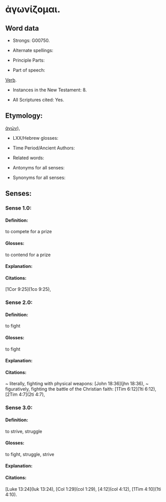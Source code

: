 # ἀγωνίζομαι.

<!-- Status: S2=NeedsReview -->
<!-- Lexica used for edits: BDAG LN FFM BN LSJM MM   -->

## Word data

* Strongs: G00750.

* Alternate spellings:



* Principle Parts: 


* Part of speech: 

[Verb](http://ugg.readthedocs.io/en/latest/verb.html).

* Instances in the New Testament: 8.

* All Scriptures cited: Yes.

## Etymology: 

[ἀγών]()),

* LXX/Hebrew glosses: 


* Time Period/Ancient Authors: 

* Related words: 

* Antonyms for all senses:

* Synonyms for all senses: 


## Senses: 


### Sense  1.0: 

#### Definition: 

to compete for a prize

#### Glosses: 

to contend for a prize

#### Explanation: 

#### Citations: 

[1Cor 9:25](1co 9:25), 

### Sense  2.0: 

#### Definition: 

to fight

#### Glosses: 

to fight 

#### Explanation: 


#### Citations: 

~ literally, fighting with physical weapons: [John 18:36](jhn 18:36), 
~ figuratively, fighting the battle of the Christian faith: [1Tim 6:12](1ti 6:12), [2Tim 4:7](2ti 4:7),

### Sense  3.0: 

#### Definition: 

to strive, struggle

#### Glosses: 

to fight, struggle, strive

#### Explanation: 


#### Citations: 

 [Luke 13:24](luk 13:24), [Col 1:29](col 1:29), [4:12](col 4:12), [1Tim 4:10](1ti 4:10).
